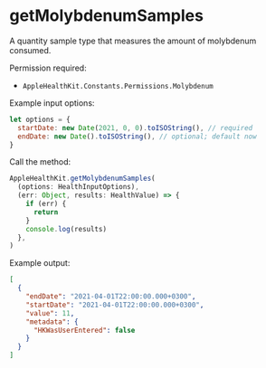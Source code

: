 # getMolybdenumSamples

A quantity sample type that measures the amount of molybdenum consumed.

Permission required:

- `AppleHealthKit.Constants.Permissions.Molybdenum`

Example input options:

```javascript
let options = {
  startDate: new Date(2021, 0, 0).toISOString(), // required
  endDate: new Date().toISOString(), // optional; default now
}
```

Call the method:

```javascript
AppleHealthKit.getMolybdenumSamples(
  (options: HealthInputOptions),
  (err: Object, results: HealthValue) => {
    if (err) {
      return
    }
    console.log(results)
  },
)
```

Example output:

```json
[
  {
    "endDate": "2021-04-01T22:00:00.000+0300", 
    "startDate": "2021-04-01T22:00:00.000+0300", 
    "value": 11,
    "metadata": {
      "HKWasUserEntered": false
    }
  }
]
```
